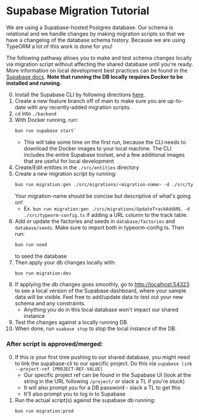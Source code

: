 # Supabase Migration Tutorial

We are using a Supabase-hosted Postgres database. Our schema is relational and we handle changes by making migration scripts so that we have a changelog of the database schema history. Because we are using TypeORM a lot of this work is done for you!

The following pathway allows you to make and test schema changes locally via migration script without affecting the shared database until you're ready. More information on local development best practices can be found in the [Supabase docs](https://supabase.com/docs/guides/cli/local-development). **Note that running the DB locally requires Docker to be installed and running.**

0. Install the Supabase CLI by following directions [here](https://supabase.com/docs/guides/local-development/cli/getting-started?queryGroups=access-method&access-method=postgres&queryGroups=platform&platform=macos).
1. Create a new feature branch off of main to make sure you are up-to-date with any recently-added migration scripts.
2. `cd` into `./backend`
3. With Docker running, run:
   ```bash
   bun run supabase start`
   ```
   - This will take some time on the first run, because the CLI needs to download the Docker images to your local machine. The CLI includes the entire Supabase toolset, and a few additional images that are useful for local development
3. Create/Edit entities in the `./src/entities` directory
4. Create a new migration script by running:
   ```bash
   bun run migration:gen ./src/migrations/<migration-name> -d ./src/typeorm-config.ts
   ``` 
   Your migration-name should be concise but descriptive of what's going on!
   - Ex. `bun run migration:gen ./src/migrations/UpdateTrackAddURL -d ./src/typeorm-config.ts` if adding a URL column to the track table.
5. Add or update the factories and seeds in `database/factories` and `database/seeds`. Make sure to import both in typeorm-config.ts. Then run: 
   ```bash
   bun run seed
   ```
   to seed the database
7. Then apply your db changes locally with:
   ```bash
   bun run migration:dev
   ```
8. If applying the db changes goes smoothly, go to <http://localhost:54323> to see a local version of the Supabase dashboard, where your sample data will be visible. Feel free to add/update data to test out your new schema and any constraints.
   - Anything you do in this local database won't impact our shared instance
9. Test the changes against a locally running DB.
10. When done, run `suabase stop` to stop the local instance of the DB.

### After script is approved/merged:

0. If this is your first time pushing to our shared database, you might need to link the supabase-cli to our specific project. Do this via `supabase link --project-ref [PROJECT-REF-VALUE]`
   - Our specific project ref can be found in the Supabase UI (look at the string in the URL following `/project/` or slack a TL if you're stuck)
   - It will also prompt you for a DB password - slack a TL to get this
   - It'll also prompt you to log in to Supabase
1. Run the actual script(s) against the supabase db running:
   ```bash
   bun run migration:prod
   ```
